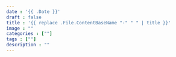 ```yaml
---
date : '{{ .Date }}'
draft : false
title : '{{ replace .File.ContentBaseName "-" " " | title }}'
image : ""
categories : [""]
tags : [""]
description : ""
---
```

